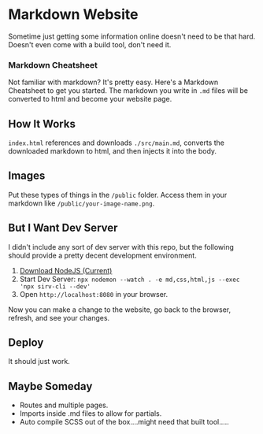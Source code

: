 # Markdown Website
Sometime just getting some information online doesn't need to be that hard. Doesn't even come with a build tool, don't need it.

### Markdown Cheatsheet
Not familiar with markdown? It's pretty easy. Here's a Markdown Cheatsheet to get you started. The markdown you write in `.md` files will be converted to html and become your website page.

## How It Works
`index.html` references and downloads `./src/main.md`, converts the downloaded markdown to html, and then injects it into the body.

## Images 
Put these types of things in the `/public` folder. Access them in your markdown like `/public/your-image-name.png`.

## But I Want Dev Server
I didn't include any sort of dev server with this repo, but the following should provide a pretty decent development environment. 
1. [Download NodeJS (Current)](https://nodejs.org/en/)
2. Start Dev Server: `npx nodemon --watch . -e md,css,html,js --exec 'npx sirv-cli --dev'`
3. Open `http://localhost:8080` in your browser.

Now you can make a change to the website, go back to the browser, refresh, and see your changes.

## Deploy
It should just work.

## Maybe Someday
- Routes and multiple pages.
- Imports inside .md files to allow for partials.
- Auto compile SCSS out of the box....might need that built tool.....
